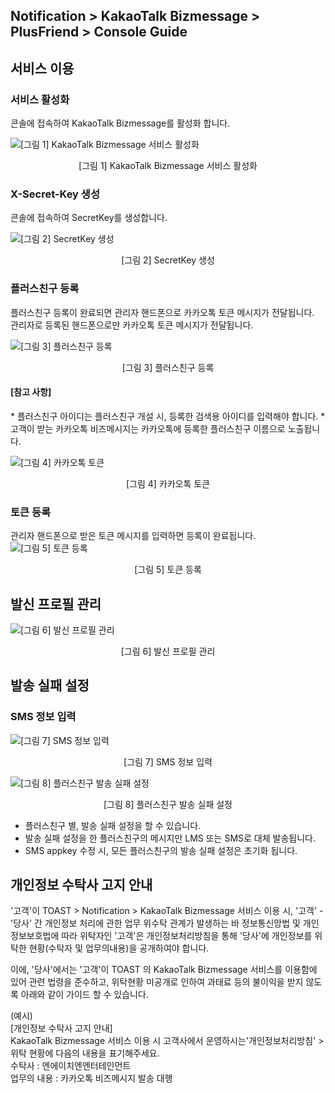 ## Notification > KakaoTalk Bizmessage > PlusFriend > Console Guide

## 서비스 이용

### 서비스 활성화

콘솔에 접속하여 KakaoTalk Bizmessage를 활성화 합니다.

![[그림 1] KakaoTalk Bizmessage 서비스 활성화](http://static.toastoven.net/prod_alimtalk/plus_friend_01.png)
<center>[그림 1] KakaoTalk Bizmessage 서비스 활성화</center>

### X-Secret-Key 생성
콘솔에 접속하여 SecretKey를 생성합니다.

![[그림 2] SecretKey 생성](http://static.toastoven.net/prod_alimtalk/plus_friend_08.png)
<center>[그림 2] SecretKey 생성</center>

### 플러스친구 등록
플러스친구 등록이 완료되면 관리자 핸드폰으로 카카오톡 토큰 메시지가 전달됩니다.<br>
관리자로 등록된 핸드폰으로만 카카오톡 토큰 메시지가 전달됩니다.

![[그림 3] 플러스친구 등록](http://static.toastoven.net/prod_alimtalk/plus_friend_03.png)
<center>[그림 3] 플러스친구 등록</center>

<h4>[참고 사항]</h4>
* 플러스친구 아이디는 플러스친구 개설 시, 등록한 검색용 아이디를 입력해야 합니다.
* 고객이 받는 카카오톡 비즈메시지는 카카오톡에 등록한 플러스친구 이름으로 노출됩니다.

![[그림 4] 카카오톡 토큰](http://static.toastoven.net/prod_alimtalk/img06.png)
<center>[그림 4] 카카오톡 토큰</center>

### 토큰 등록
관리자 핸드폰으로 받은 토큰 메시지를 입력하면 등록이 완료됩니다.
![[그림 5] 토큰 등록](http://static.toastoven.net/prod_alimtalk/plus_friend_04.png)
<center>[그림 5] 토큰 등록</center>

## 발신 프로필 관리
![[그림 6] 발신 프로필 관리](http://static.toastoven.net/prod_alimtalk/plus_friend_05.png)
<center>[그림 6] 발신 프로필 관리</center>

## 발송 실패 설정

### SMS 정보 입력
![[그림 7] SMS 정보 입력 ](http://static.toastoven.net/prod_alimtalk/plus_friend_06.png)
<center>[그림 7] SMS 정보 입력</center>

![[그림 8] 플러스친구 발송 실패 설정 ](http://static.toastoven.net/prod_alimtalk/plus_friend_07.png)
<center>[그림 8] 플러스친구 발송 실패 설정</center>

* 플러스친구 별, 발송 실패 설정을 할 수 있습니다.
* 발송 실패 설정을 한 플러스친구의 메시지만 LMS 또는 SMS로 대체 발송됩니다.
* SMS appkey 수정 시, 모든 플러스친구의 발송 실패 설정은 초기화 됩니다.

## 개인정보 수탁사 고지 안내
'고객'이 TOAST > Notification > KakaoTalk Bizmessage 서비스 이용 시, '고객' - '당사' 간 개인정보 처리에 관한 업무 위수탁 관계가 발생하는 바 정보통신망법 및 개인정보보호법에 따라 위탁자인 '고객'은 개인정보처리방침을 통해 '당사'에 개인정보를 위탁한 현황(수탁자 및 업무의내용)을 공개하여야 합니다.

이에, '당사'에서는 '고객'이 TOAST 의 KakaoTalk Bizmessage 서비스를 이용함에 있어 관련 법령을 준수하고, 위탁현황 미공개로 인하여 과태료 등의 불이익을 받지 않도록 아래와 같이 가이드 할 수 있습니다.

(예시)<br>
[개인정보 수탁사 고지 안내]<br>
KakaoTalk Bizmessage 서비스 이용 시 고객사에서 운영하시는'개인정보처리방침' > 위탁 현황에 다음의 내용을 표기해주세요.<br>
수탁사 : 엔에이치엔엔터테인먼트<br>
업무의 내용 : 카카오톡 비즈메시지 발송 대행<br>
